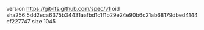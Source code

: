 version https://git-lfs.github.com/spec/v1
oid sha256:5dd2eca6375b34431aafbd1c1f1b29e24e90b6c21ab68179dbed4144ef227747
size 1045
